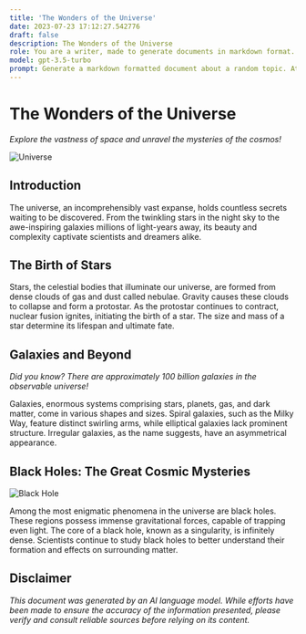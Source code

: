 ```yaml
---
title: 'The Wonders of the Universe'
date: 2023-07-23 17:12:27.542776
draft: false
description: The Wonders of the Universe
role: You are a writer, made to generate documents in markdown format. It is very important that all of the documents you generate are in valid markdown format.
model: gpt-3.5-turbo
prompt: Generate a markdown formatted document about a random topic. At the bottom, include a disclaimer explaining that the document was generated by you. The first line of the document should be the title. Make sure that the entire document is in proper markdown format, using a mix of various tags to make the document visually appealing.
---
```


# The Wonders of the Universe

*Explore the vastness of space and unravel the mysteries of the cosmos!*

![Universe](https://example.com/universe.jpg)

## Introduction

The universe, an incomprehensibly vast expanse, holds countless secrets waiting to be discovered. From the twinkling stars in the night sky to the awe-inspiring galaxies millions of light-years away, its beauty and complexity captivate scientists and dreamers alike.

## The Birth of Stars

Stars, the celestial bodies that illuminate our universe, are formed from dense clouds of gas and dust called nebulae. Gravity causes these clouds to collapse and form a protostar. As the protostar continues to contract, nuclear fusion ignites, initiating the birth of a star. The size and mass of a star determine its lifespan and ultimate fate.

## Galaxies and Beyond

*Did you know? There are approximately 100 billion galaxies in the observable universe!*

Galaxies, enormous systems comprising stars, planets, gas, and dark matter, come in various shapes and sizes. Spiral galaxies, such as the Milky Way, feature distinct swirling arms, while elliptical galaxies lack prominent structure. Irregular galaxies, as the name suggests, have an asymmetrical appearance.

## Black Holes: The Great Cosmic Mysteries

![Black Hole](https://example.com/black_hole.jpg)

Among the most enigmatic phenomena in the universe are black holes. These regions possess immense gravitational forces, capable of trapping even light. The core of a black hole, known as a singularity, is infinitely dense. Scientists continue to study black holes to better understand their formation and effects on surrounding matter.

## Disclaimer

*This document was generated by an AI language model. While efforts have been made to ensure the accuracy of the information presented, please verify and consult reliable sources before relying on its content.*